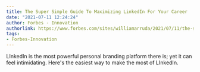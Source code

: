 ```yaml
---
title: The Super Simple Guide To Maximizing LinkedIn For Your Career
date: "2021-07-11 12:24:24"
author: Forbes - Innovation
authorlink: https://www.forbes.com/sites/williamarruda/2021/07/11/the-super-simple-guide-to-maximizing-linkedin-for-your-career/
tags:
- Forbes-Innovation
---
```

LInkedIn is the most powerful personal branding platform there is; yet it can feel intimidating. Here's the easiest way to make the most of LInkedIn.